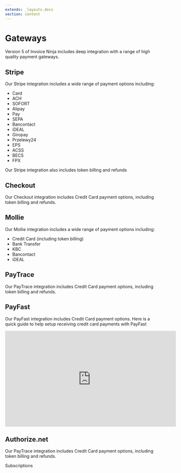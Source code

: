 ```yaml
---
extends: _layouts.docs 
section: content
---
```


# Gateways

Version 5 of Invoice Ninja includes deep integration with a range of high quality payment gateways. 

## Stripe

Our Stripe integration includes a wide range of payment options including:

- Card 
- ACH
- SOFORT
- Alipay
- Pay
- SEPA
- Bancontact
- iDEAL
- Giropay
- Przelewy24
- EPS
- ACSS
- BECS
- FPX

Our Stripe integration also includes token billing and refunds

## Checkout

Our Checkout integration includes Credit Card payment options, including token billing and refunds.

## Mollie

Our Mollie integration includes a wide range of payment options including:

- Credit Card (including token billing)
- Bank Transfer
- KBC
- Bancontact
- iDEAL

## PayTrace

Our PayTrace integration includes Credit Card payment options, including token billing and refunds.

## PayFast

Our PayFast integration includes Credit Card payment options. Here is a quick guide to help setup receiving credit card payments with PayFast

<iframe width="560" height="315" src="https://www.youtube.com/embed/SOQhEidfwdk" title="YouTube video player" frameborder="0" allow="accelerometer; autoplay; clipboard-write; encrypted-media; gyroscope; picture-in-picture" allowfullscreen></iframe>


## Authorize.net

Our PayTrace integration includes Credit Card payment options, including token billing and refunds.

<x-next url=/docs/subscriptions>Subscriptions</x-next>
